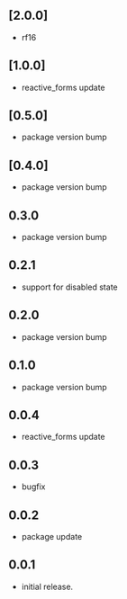 ## [2.0.0]

* rf16

## [1.0.0]

* reactive_forms update

## [0.5.0]

* package version bump

## [0.4.0]

* package version bump

## 0.3.0

* package version bump

## 0.2.1

* support for disabled state

## 0.2.0

* package version bump

## 0.1.0

* package version bump

## 0.0.4

* reactive_forms update

## 0.0.3

* bugfix

## 0.0.2

* package update

## 0.0.1

* initial release.
